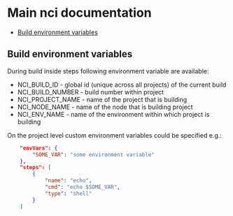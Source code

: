 
# Main nci documentation

* [Build environment variables](#build-environment-variables)

## Build environment variables

During build inside steps following environment variable are available:

* NCI_BUILD_ID - global id (unique across all projects) of the current build
* NCI_BUILD_NUMBER - build number within project
* NCI_PROJECT_NAME - name of the project that is building
* NCI_NODE_NAME - name of the node that is building project
* NCI_ENV_NAME - name of the environment within which project is building

On the project level custom environment variables could be specified e.g.:

```json
    "envVars": {
        "SOME_VAR": "some environment variable"
    },
    "steps": [
        {
            "name": "echo",
            "cmd": "echo $SOME_VAR",
            "type": "shell"
        }
    ]
```
